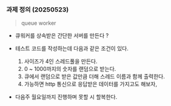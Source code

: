 ### 과제 정의 (20250523)
> queue worker

- 큐워커를 상속받은 간단한 서버를 만든다 ?
- 테스트 코드를 작성하는데 다음과 같은 조건이 있다.
  1. 사이즈가 4인 스레드풀을 만든다.  
  2. 0 ~ 1000까지의 숫자를 랜덤으로 받는다.
  3. 큐에서 랜덤으로 받은 값만큼 더해 스레드 이름과 함께 출력한다.
  4. 가능하면 http 통신으로 응답받은 데이터를 가지고도 해보자,

- 다음주 월요일까지 진행하며 못할 시 할복한다.
